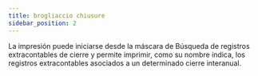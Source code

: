 ```yaml
---
title: brogliaccio chiusure
sidebar_position: 2
---
```


La impresión puede iniciarse desde la máscara de Búsqueda de registros extracontables de cierre y permite imprimir, como su nombre indica, los registros extracontables asociados a un determinado cierre interanual.